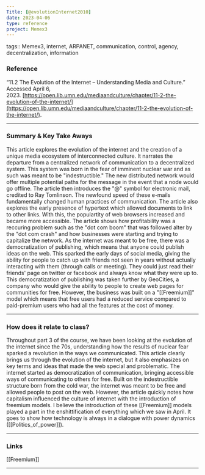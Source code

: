 ```yaml
---
Title: [@evolutionInternet2010]
date: 2023-04-06
type: reference
project: Memex3
---
```


tags:: Memex3, internet, ARPANET, communication, control, agency, decentralization, information

### Reference 

“11.2 The Evolution of the Internet – Understanding Media and Culture.” Accessed April 6, 2023. [https://open.lib.umn.edu/mediaandculture/chapter/11-2-the-evolution-of-the-internet/](https://open.lib.umn.edu/mediaandculture/chapter/11-2-the-evolution-of-the-internet/).

---

### Summary & Key Take Aways

This article explores the evolution of the internet and the creation of a unique media ecosystem of interconnected culture. It narrates the departure from a centralized network of communication to a decentralized system. This system was born in the fear of imminent nuclear war and as such was meant to be "indestructible." The new distributed network would offer multiple potential paths for the message in the event that a node would go offline. The article then introduces the "@" symbol for electronic mail, credited to Ray Tomlinson. The newfound speed of these e-mails fundamentally changed human practices of communication. The article also explores the early presence of hypertext which allowed documents to link to other links. With this, the populartity of web browsers increased and became more accessible.  The article shows how profitability was a reccuring problem such as the "dot com boom" that was followed alter by the "dot com crash" and how businesses were starting and trying to capitalize the network. As the internet was meant to be free, there was a democratization of publishing, which means that anyone could publish ideas on the web. This sparked the early days of social media, giving the ability for people to catch up with friends not seen in years without actually interacting with them (through calls or meeting). They could just read their friends' page on twitter or facebook and always know what they were up to. This democratization of publishing was taken further by GeoCities, a company who would give the ability to people to create web pages for communities for free. However, the business was built on a "[[Freemium]]" model which means that free users had a reduced service compared to paid-premium users who had all the features at the cost of money. 

--- 

### How does it relate to class?

Throughout part 3 of the course, we have been looking at the evolution of the internet since the 70s, understanding how the results of nuclear fear sparked a revolution in the ways we communicated. This article clearly brings us through the evolution of the internet, but it also emphasizes on key terms and ideas that made the web special and problematic. The internet started as democratization of communication, bringing accessible ways of communicating to others for free. Built on the indestructible structure born from the cold war, the internet was meant to be free and allowed people to post on the web. However, the article quickly notes how capitalism influenced the culture of internet with the introduction of freemium models. I believe the introduction of these [[Freemium]] models played a part in the enshittification of everything which we saw in April. It goes to show how technology is always in a dialogue with power dynamics ([[Politics_of_power]]).  

--- 

### Links

[[Freemium]]

---

